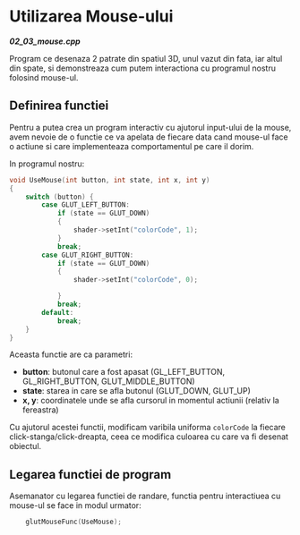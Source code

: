 # Utilizarea Mouse-ului

_**02_03_mouse.cpp**_

Program ce desenaza 2 patrate din spatiul 3D, unul vazut din fata, iar altul din spate, 
si demonstreaza cum putem interactiona cu programul nostru folosind mouse-ul.

## Definirea functiei
Pentru a putea crea un program interactiv cu ajutorul input-ului de la mouse, avem nevoie de 
o functie ce va apelata de fiecare data cand mouse-ul face o actiune si care implementeaza
comportamentul pe care il dorim.

In programul nostru:
```cpp
void UseMouse(int button, int state, int x, int y)
{
    switch (button) {
        case GLUT_LEFT_BUTTON:		
            if (state == GLUT_DOWN)
            {
                shader->setInt("colorCode", 1);
            }
            break;
        case GLUT_RIGHT_BUTTON:		
            if (state == GLUT_DOWN)
            {
                shader->setInt("colorCode", 0);

            }
            break;
        default:
            break;
    }
}
```
Aceasta functie are ca parametri:
- **button**: butonul care a fost apasat (GL_LEFT_BUTTON, GL_RIGHT_BUTTON, GLUT_MIDDLE_BUTTON)
- **state**: starea in care se afla butonul (GLUT_DOWN, GLUT_UP)
- **x, y**: coordinatele unde se afla cursorul in momentul actiunii (relativ la fereastra)

Cu ajutorul acestei functii, modificam varibila uniforma ```colorCode``` la fiecare
click-stanga/click-dreapta, ceea ce modifica culoarea cu care va fi desenat obiectul.

## Legarea functiei de program
Asemanator cu legarea functiei de randare, functia pentru interactiuea cu mouse-ul se
face in modul urmator:
```cpp
    glutMouseFunc(UseMouse);
```